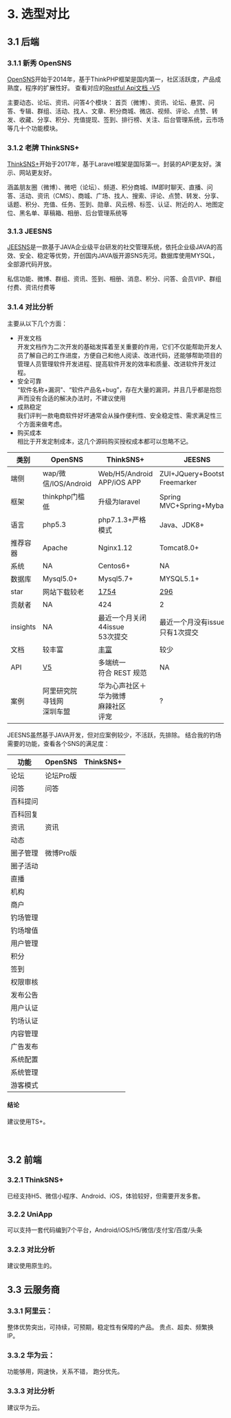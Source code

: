 # 3. 选型对比
## 3.1 后端
### 3.1.1 新秀 OpenSNS
[OpenSNS](http://www.opensns.cn/)开始于2014年，基于ThinkPHP框架是国内第一，社区活跃度，产品成熟度，程序的扩展性好。
查看对应的[Restful Api文档 -V5
](http://os.opensns.cn/book/index/read/id/14.html)

主要动态、论坛、资讯、问答4个模块：
首页（微博）、资讯、论坛、悬赏、问答、专辑、群组、活动、找人、文章、积分商城、微店、视频、评论、点赞、转发、收藏、分享、积分、充值提现、签到、排行榜、关注、后台管理系统，云市场等几十个功能模块。
### 3.1.2 老牌 ThinkSNS+
[ThinkSNS+](http://www.thinksns.com/reader/93.html)开始于2017年，基于Laravel框架是国际第一。封装的API更友好。演示、网站更友好。

涵盖朋友圈（微博）、微吧（论坛）、频道、积分商城、IM即时聊天、直播、问答、活动、资讯（CMS）、商城、广场、找人、搜索、评论、点赞、转发、分享、话题、积分、充值、任务、签到、勋章、风云榜、标签、认证、附近的人、地图定位、黑名单、草稿箱、相册、后台管理系统等

### 3.1.3 JEESNS
[JEESNS](https://www.jeesns.cn/)是一款基于JAVA企业级平台研发的社交管理系统，依托企业级JAVA的高效、安全、稳定等优势，开创国内JAVA版开源SNS先河。数据库使用MYSQL，全部源代码开放。

私信功能、微博、群组、资讯、签到、相册、消息、积分、问答、会员VIP、群组付费、资讯付费等
	
### 3.1.4 对比分析
主要从以下几个方面：

- 开发文档  
开发文档作为二次开发的基础发挥着至关重要的作用，它们不仅能帮助开发人员了解自己的工作进度，方便自己和他人阅读、改进代码，还能够帮助项目的管理人员管理软件开发进程、提高软件开发的效率和质量、改进软件开发过程。
- 安全可靠   
“软件名称+漏洞"、“软件产品名+bug”，存在大量的漏洞，并且几乎都是抱怨声而没有合适的解决办法时，不建议使用
- 成熟稳定  
我们评判一款电商软件好坏通常会从操作便利性、安全稳定性、需求满足性三个方面来做考虑。
- 购买成本   
相比于开发定制成本，这几个源码购买授权成本都可以忽略不记。

类别 | OpenSNS | ThinkSNS+| JEESNS
------- | -------| -------| -------
端侧|wap/微信/IOS/Android|Web/H5/Android APP/iOS APP | ZUI+JQuery+Bootstrap<br>Freemarker
框架 | thinkphp门槛低|升级为laravel|Spring MVC+Spring+Mybatis
语言|php5.3 | php7.1.3+严格模式|Java、JDK8+
推荐容器|Apache|Nginx1.12 |Tomcat8.0+
系统|NA|Centos6+|NA
数据库|Mysql5.0+|Mysql5.7+ |MYSQL5.1+
star|网站下载较老|[1754](https://github.com/slimkit/plus)|[296](https://github.com/zchuanzhao/jeesns)
贡献者|NA|424|2
insights|NA|最近一个月关闭44issue<br>53次提交|最近一个月没有issue<br>只有1次提交
文档|较丰富|[丰富](https://slimkit.github.io/plus/)|较少
API|[V5](http://os.opensns.cn/book/index/read/id/14.html)|多端统一 <br>符合 REST 规范|NA
案例|阿里研究院<br>寻钱网<br>深圳车盟|华为心声社区＋华为微博<br>麻辣社区<br>评宠|?




JEESNS虽然基于JAVA开发，但对应案例较少，不活跃，先排除。
结合我的钓场需要的功能，查看各个SNS的满足度：

功能|OpenSNS | ThinkSNS+
------- | -------| -------
论坛|论坛Pro版||
问答|问答||
百科提问|
百科回复|
资讯|资讯||
动态|
圈子管理|微博Pro版||
圈子活动|
直播|
机构|
商户|
钓场管理|
钓场增值|
用户管理|
积分|
签到|
权限审核|
发布公告|
用户认证|
钓场认证|
内容管理|
广告发布|
系统配置|
系统管理|
游客模式|


#### 结论
建议使用TS+。


　　

## 3.2 前端

### 3.2.1 ThinkSNS+
已经支持H5、微信小程序、Android、iOS，体验较好，但需要开发多套。
### 3.2.2 UniApp
可以支持一套代码编到7个平台，Android/iOS/H5/微信/支付宝/百度/头条
### 3.2.3 对比分析
建议使用原生的。


## 3.3 云服务商

### 3.3.1 阿里云：  
整体优势突出，可持续，可预期，稳定性有保障的产品。 贵点、超卖、频繁换IP。
### 3.3.2 华为云：  
功能够用，网速快，关系不错， 跑分优先。
### 3.3.3 对比分析
建议华为云。



